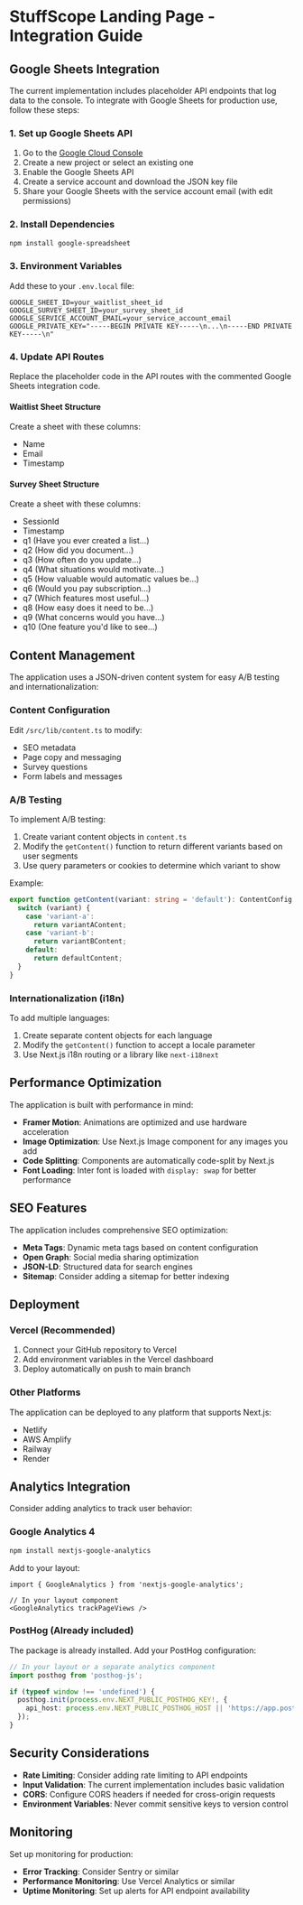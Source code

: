# StuffScope Landing Page - Integration Guide

## Google Sheets Integration

The current implementation includes placeholder API endpoints that log data to the console. To integrate with Google Sheets for production use, follow these steps:

### 1. Set up Google Sheets API

1. Go to the [Google Cloud Console](https://console.cloud.google.com/)
2. Create a new project or select an existing one
3. Enable the Google Sheets API
4. Create a service account and download the JSON key file
5. Share your Google Sheets with the service account email (with edit permissions)

### 2. Install Dependencies

```bash
npm install google-spreadsheet
```

### 3. Environment Variables

Add these to your `.env.local` file:

```env
GOOGLE_SHEET_ID=your_waitlist_sheet_id
GOOGLE_SURVEY_SHEET_ID=your_survey_sheet_id
GOOGLE_SERVICE_ACCOUNT_EMAIL=your_service_account_email
GOOGLE_PRIVATE_KEY="-----BEGIN PRIVATE KEY-----\n...\n-----END PRIVATE KEY-----\n"
```

### 4. Update API Routes

Replace the placeholder code in the API routes with the commented Google Sheets integration code.

#### Waitlist Sheet Structure
Create a sheet with these columns:
- Name
- Email  
- Timestamp

#### Survey Sheet Structure
Create a sheet with these columns:
- SessionId
- Timestamp
- q1 (Have you ever created a list...)
- q2 (How did you document...)
- q3 (How often do you update...)
- q4 (What situations would motivate...)
- q5 (How valuable would automatic values be...)
- q6 (Would you pay subscription...)
- q7 (Which features most useful...)
- q8 (How easy does it need to be...)
- q9 (What concerns would you have...)
- q10 (One feature you'd like to see...)

## Content Management

The application uses a JSON-driven content system for easy A/B testing and internationalization:

### Content Configuration

Edit `/src/lib/content.ts` to modify:
- SEO metadata
- Page copy and messaging
- Survey questions
- Form labels and messages

### A/B Testing

To implement A/B testing:

1. Create variant content objects in `content.ts`
2. Modify the `getContent()` function to return different variants based on user segments
3. Use query parameters or cookies to determine which variant to show

Example:
```typescript
export function getContent(variant: string = 'default'): ContentConfig {
  switch (variant) {
    case 'variant-a':
      return variantAContent;
    case 'variant-b':
      return variantBContent;
    default:
      return defaultContent;
  }
}
```

### Internationalization (i18n)

To add multiple languages:

1. Create separate content objects for each language
2. Modify the `getContent()` function to accept a locale parameter
3. Use Next.js i18n routing or a library like `next-i18next`

## Performance Optimization

The application is built with performance in mind:

- **Framer Motion**: Animations are optimized and use hardware acceleration
- **Image Optimization**: Use Next.js Image component for any images you add
- **Code Splitting**: Components are automatically code-split by Next.js
- **Font Loading**: Inter font is loaded with `display: swap` for better performance

## SEO Features

The application includes comprehensive SEO optimization:

- **Meta Tags**: Dynamic meta tags based on content configuration
- **Open Graph**: Social media sharing optimization
- **JSON-LD**: Structured data for search engines
- **Sitemap**: Consider adding a sitemap for better indexing

## Deployment

### Vercel (Recommended)

1. Connect your GitHub repository to Vercel
2. Add environment variables in the Vercel dashboard
3. Deploy automatically on push to main branch

### Other Platforms

The application can be deployed to any platform that supports Next.js:
- Netlify
- AWS Amplify
- Railway
- Render

## Analytics Integration

Consider adding analytics to track user behavior:

### Google Analytics 4

```bash
npm install nextjs-google-analytics
```

Add to your layout:
```tsx
import { GoogleAnalytics } from 'nextjs-google-analytics';

// In your layout component
<GoogleAnalytics trackPageViews />
```

### PostHog (Already included)

The package is already installed. Add your PostHog configuration:

```typescript
// In your layout or a separate analytics component
import posthog from 'posthog-js';

if (typeof window !== 'undefined') {
  posthog.init(process.env.NEXT_PUBLIC_POSTHOG_KEY!, {
    api_host: process.env.NEXT_PUBLIC_POSTHOG_HOST || 'https://app.posthog.com',
  });
}
```

## Security Considerations

- **Rate Limiting**: Consider adding rate limiting to API endpoints
- **Input Validation**: The current implementation includes basic validation
- **CORS**: Configure CORS headers if needed for cross-origin requests
- **Environment Variables**: Never commit sensitive keys to version control

## Monitoring

Set up monitoring for production:

- **Error Tracking**: Consider Sentry or similar
- **Performance Monitoring**: Use Vercel Analytics or similar
- **Uptime Monitoring**: Set up alerts for API endpoint availability
